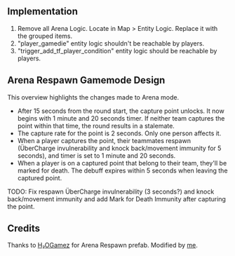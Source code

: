 ## Implementation
1. Remove all Arena Logic. Locate in Map > Entity Logic. Replace it with the grouped items.
2. "player_gamedie" entity logic shouldn't be reachable by players.
3. "trigger_add_tf_player_condition" entity logic should be reachable by players.

## Arena Respawn Gamemode Design
This overview highlights the changes made to Arena mode.

- After 15 seconds from the round start, the capture point unlocks. It now begins with 1 minute and 20 seconds timer. If neither team captures the point within that time, the round results in a stalemate.
- The capture rate for the point is 2 seconds. Only one person affects it.
- When a player captures the point, their teammates respawn (ÜberCharge invulnerability and knock back/movement immunity for 5 seconds), and timer is set to 1 minute and 20 seconds.
- When a player is on a captured point that belong to their team, they'll be marked for death. The debuff expires within 5 seconds when leaving the captured point.

TODO: Fix respawn ÜberCharge invulnerability (3 seconds?) and knock back/movement immunity and add Mark for Death Immunity after capturing the point.

## Credits
Thanks to [H₂OGamez](https://steamcommunity.com/profiles/76561198250471340) for Arena Respawn prefab. Modified by [me](https://steamcommunity.com/profiles/76561198814808222/).
